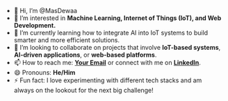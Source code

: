 - 👋 Hi, I’m @MasDewaa
- 👀 I’m interested in **Machine Learning, Internet of Things (IoT), and Web Development.**
- 🌱 I’m currently learning how to integrate AI into IoT systems to build smarter and more efficient solutions.
- 💞️ I’m looking to collaborate on projects that involve **IoT-based systems**, **AI-driven applications**, or **web-based platforms**.
- 📫 How to reach me: **[Your Email](mailto:ramasyailana420@gmail.com)** or connect with me on **[LinkedIn](https://www.linkedin.com/in/ramasyailana/)**.
- 😄 Pronouns: **He/Him**
- ⚡ Fun fact: I love experimenting with different tech stacks and am always on the lookout for the next big challenge!

<!---
MasDewaa/MasDewaa is a ✨ special ✨ repository because its `README.md` (this file) appears on your GitHub profile.
You can click the Preview link to take a look at your changes.
--->
